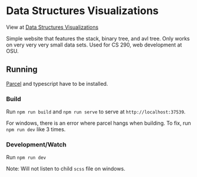 # Data Structures Visualizations

View at [Data Structures Visualizations](http://138.68.4.225)

Simple website that features the stack, binary tree, and avl tree. Only works on very very very small data sets. Used for CS 290, web development at OSU.

## Running

[Parcel](https://github.com/parcel-bundler/parcel) and typescript have to be installed. 

### Build

Run `npm run build` and `npm run serve` to serve at `http://localhost:37539`.

For windows, there is an error where parcel hangs when building. To fix, run `npm run dev` like 3 times.

### Development/Watch

Run `npm run dev`

Note: Will not listen to child `scss` file on windows. 
